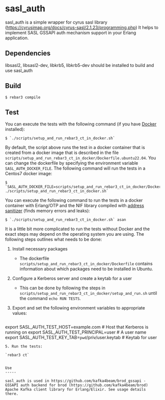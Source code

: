 sasl_auth
=====

sasl_auth is a simple wrapper for cyrus sasl library (https://cyrusimap.org/docs/cyrus-sasl/2.1.23/programming.php)
It helps to implement SASL GSSAPI auth mechanism support in your Erlang application.

Dependencies
-----

libsasl2, libsasl2-dev, libkrb5, libkrb5-dev should be installed to build and use sasl_auth

Build
-----

    $ rebar3 compile


Test
----

You can execute the tests with the following command (if you have
[Docker](https://www.docker.com/) installed):

    $ `./scripts/setup_and_run_rebar3_ct_in_docker.sh`

By default, the script above runs the test in a docker container that is
created from a docker image that is described in the file
`scripts/setup_and_run_rebar3_ct_in_docker/Dockerfile.ubuntu22.04`. You can
change the dockerfile by specifying the environment
variable `SASL_AUTH_DOCKER_FILE`. The following command will run
the tests in a Centos7 docker image:

    $ `SASL_AUTH_DOCKER_FILE=scripts/setup_and_run_rebar3_ct_in_docker/Dockerfile.centos7 ./scripts/setup_and_run_rebar3_ct_in_docker.sh`


You can execute the following command to run the tests in a docker container
with Erlang/OTP and the NIF library compiled with [address
sanitizer](https://github.com/google/sanitizers/wiki/AddressSanitizer) (finds
memory errors and leaks):

    $ `./scripts/setup_and_run_rebar3_ct_in_docker.sh` asan


It is a little bit more complicated to run the tests without Docker and the
exact steps may depend on the operating system you are using. The following
steps outlines what needs to be done:

1. Install necessary packages
   * The dockerfile `scripts/setup_and_run_rebar3_ct_in_docker/Dockerfile`
     contains information about which packages need to be installed in Ubuntu.
2. Configure a Kerberos server and create a keytab for a user
   * This can be done by following the steps in
     `scripts/setup_and_run_rebar3_ct_in_docker/setup_and_run.sh` until the
     command `echo RUN TESTS`.
3. Export and set the following environment variables to appropriate values:
   
   ```
export SASL_AUTH_TEST_HOST=example.com  # Host that Kerberos is running on
export SASL_AUTH_TEST_PRINCIPAL=user  # A user name
export SASL_AUTH_TEST_KEY_TAB=`pwd`/priv/user.keytab  # Keytab for user
   ```
5. Run the tests:
   
   `rebar3 ct`


Use
-----

sasl_auth is used in https://github.com/kafka4beam/brod_gssapi - GSSAPI auth backend for brod (https://github.com/kafka4beam/brod) Apache Kafka client library for Erlang/Elixir. See usage details there.

